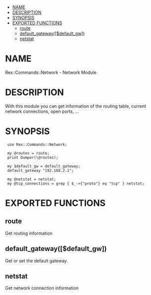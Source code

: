 -   [NAME](#NAME)
-   [DESCRIPTION](#DESCRIPTION)
-   [SYNOPSIS](#SYNOPSIS)
-   [EXPORTED FUNCTIONS](#EXPORTED-FUNCTIONS)
    -   [route](#route)
    -   [default\_gateway(\[$default\_gw\])](#default_gateway-default_gw-)
    -   [netstat](#netstat)

# NAME

Rex::Commands::Network - Network Module

# DESCRIPTION

With this module you can get information of the routing table, current network connections, open ports, ...

# SYNOPSIS

     use Rex::Commands::Network;
     
     my @routes = route;
     print Dumper(\@routes);
     
     my $default_gw = default_gateway;
     default_gateway "192.168.2.1";
     
     my @netstat = netstat;
     my @tcp_connections = grep { $_->{"proto"} eq "tcp" } netstat;

# EXPORTED FUNCTIONS

## route

Get routing information

## default\_gateway(\[$default\_gw\])

Get or set the default gateway.

## netstat

Get network connection information
